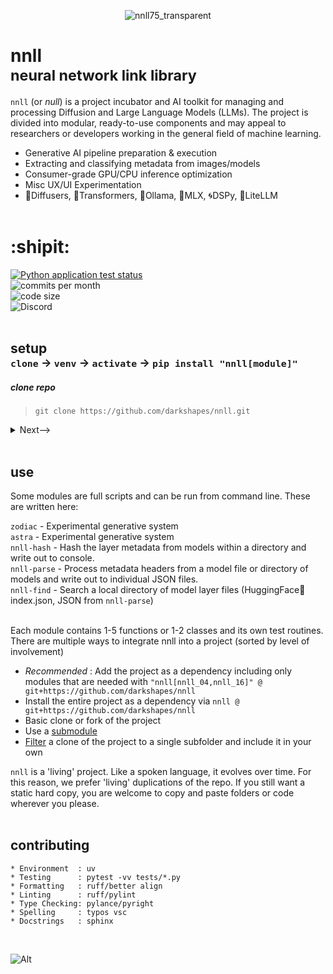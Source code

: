<div align="center">

![nnll75_transparent](https://github.com/user-attachments/assets/de8c1a49-4695-4c4b-b7c4-29fba483a65d)</div>
# nnll <br><sub>neural network link library</sub>

`nnll` (or <em>null</em>) is a project incubator and AI toolkit for managing and processing Diffusion and Large Language Models (LLMs). The project is divided into modular, ready-to-use components and may appeal to researchers or developers working in the general field of machine learning.

* Generative AI pipeline preparation & execution
* Extracting and classifying metadata from images/models
* Consumer-grade GPU/CPU inference optimization
* Misc UX/UI Experimentation
* 🧨Diffusers, 🤗Transformers, 🦙Ollama, 🍏MLX, 🌀DSPy, 🚅LiteLLM<br><br>

# :shipit:
[![Python application test status](https://github.com/darkshapes/nnll/actions/workflows/python-app.yml/badge.svg)](https://github.com/darkshapes/nnll/actions/workflows/python-app.yml) <br>
![commits per month](https://img.shields.io/github/commit-activity/m/darkshapes/nnll?color=indigo)<br>
![code size](https://img.shields.io/github/languages/code-size/darkshapes/nnll?color=navy)<br>
![Discord](https://img.shields.io/discord/1266757128249675867?color=black)<br><br>

## setup <br> <sub>`clone` -> `venv` -> `activate` -> `pip install "nnll[module]"`<sub>
#####  clone repo
> ```
> git clone https://github.com/darkshapes/nnll.git
> ```

<details> <summary> <a>Next--></a></summary>

#####  create virtual environment
> ```
> python3 -m venv .venv_nnll
> ```

<details> <summary> <a>Next--></a></summary>

##### 3 (windows powershell) activate
> ```
> Set-ExecutionPolicy Bypass -Scope Process -Force; .venv_nnll\Scripts\Activate.ps1
> ```

##### 3 ( linux | macos) activate
> ```
> source .venv_nnll/bin/activate
> ```

<details> <summary> <a>Next--></a></summary>

##### 4 install
> - install the bare minimum:
> ```
> pip install -e nnll
> ```
> - install select packages:
> ```
> pip install -e "nnll[nnll_33,nnll_56]"
> ```
> - install all packages :
> ```
> pip install -e "nnll[dev]"
>```
##### Done.
</details></details></details><br>

## use
Some modules are full scripts and can be run from command line. These are written here:

`zodiac`        - Experimental generative system<br>
`astra`        - Experimental generative system<br>
`nnll-hash`    - Hash the layer metadata from models within a directory and write out to console.<br>
`nnll-parse`   - Process metadata headers from a model file or directory of models and write out to individual JSON files.<br>
`nnll-find`    - Search a local directory of model layer files (HuggingFace🤗 index.json, JSON from `nnll-parse`)<br>
<br>

Each module contains 1-5 functions or 1-2 classes and its own test routines. There are multiple ways to integrate nnll into a project (sorted by level of involvement)

- *Recommended* : Add the project as a dependency including only modules that are needed with `"nnll[nnll_04,nnll_16]" @ git+https://github.com/darkshapes/nnll`
- Install the entire project as a dependency via `nnll @ git+https://github.com/darkshapes/nnll`
- Basic clone or fork of the project
-  Use a [submodule](https://github.blog/open-source/git/working-with-submodules/)
- [Filter](https://github.com/newren/git-filter-repo/) a clone of the project to a single subfolder and include it in your own


`nnll` is a 'living' project. Like a spoken language, it evolves over time. For this reason, we prefer 'living' duplications of the repo. If you still want a static hard copy, you are welcome to copy and paste folders or code wherever you please.<br><br>
## contributing
```
* Environment  : uv
* Testing      : pytest -vv tests/*.py
* Formatting   : ruff/better align
* Linting      : ruff/pylint
* Type Checking: pylance/pyright
* Spelling     : typos vsc
* Docstrings   : sphinx
```
<br>

![Alt](https://repobeats.axiom.co/api/embed/13fd2c53953a777ae8583f620fa8bd014baadef1.svg "Repobeats analytics image")